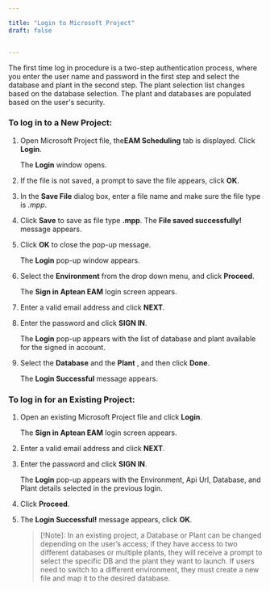 ```yaml
---

title: "Login to Microsoft Project"
draft: false


---
```

The first time log in procedure is a two-step authentication process, where you enter the user name and password in the first step and select the database and plant in the second step. The plant selection list changes based on the database selection. The plant and databases are populated based on the user's security.

### **To log in to a New Project:**

  1. Open Microsoft Project file, the**EAM Scheduling** tab is displayed. Click **Login**.

      The **Login** window opens.

  2. If the file is not saved, a prompt to save the file appears, click **OK**. 

  3. In the **Save File** dialog box, enter a file name and make sure the file type is _.mpp_. 

  4. Click **Save** to save as file type **.mpp**. The **File saved successfully!** message appears. 

  5. Click **OK** to close the pop-up message.

      The **Login** pop-up window appears.

  6. Select the **Environment** from the drop down menu, and click **Proceed**.

      The **Sign in Aptean EAM** login screen appears.

  7. Enter a valid email address and click **NEXT**. 

  8. Enter the password and click **SIGN IN**.

      The **Login** pop-up appears with the list of database and plant available for the signed in account.

  9. Select the **Database** and the **Plant** , and then click **Done**.

      The **Login Successful** message appears.

###  **To log in for an Existing Project:**

  1. Open an existing Microsoft Project file and click **Login**.

      The **Sign in Aptean EAM** login screen appears.

  2. Enter a valid email address and click **NEXT**. 

  3. Enter the password and click **SIGN IN**.

      The **Login** pop-up appears with the Environment, Api Url, Database, and Plant details selected in the previous login.

  4. Click **Proceed**.

  5. The **Login Successful!** message appears, click **OK**.

      >[!Note]: In an existing project, a Database or Plant can be changed depending on the user’s access; if they have access to two different databases or multiple plants, they will receive a prompt to select the specific DB and the plant they want to launch. If users need to switch to a different environment, they must create a new file and map it to the desired database.

